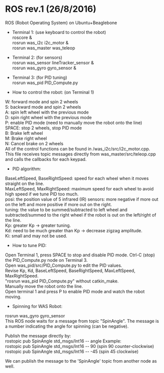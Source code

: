 # ROS rev.1 (26/8/2016)
ROS (Robot Operating System) on Ubuntu+Beaglebone

+ Terminal 1: (use keyboard to control the robot)  
roscore &  
rosrun was_i2c i2c_motor &  
rosrun was_master was_teleop  

+ Terminal 2: (for sensors)  
rosrun was_sensor lineTracker_sensor &  
rosrun was_gyro gyro_sensor &  

+ Terminal 3: (for PID tuning)  
rosrun was_pid PID_Compute.py  


+ How to control the robot: (on Terminal 1)   

W: forward mode and spin 2 wheels  
S: backward mode and spin 2 wheels  
A: spin left wheel with the previous mode  
D: spin right wheel with the previous mode  
P: enable PID mode (need to manually move the robot onto the line)  
SPACE: stop 2 wheels, stop PID mode  
B: Brake left wheel  
M: Brake right wheel  
N: Cancel brake on 2 wheels  
All of the control functions can be found in /was_i2c/src/i2c_motor.cpp. This file receives topic messages directly from was_master/src/teleop.cpp and calls the callbacks for each keypad.  

+ PID algorithm:  

BaseLeftSpeed, BaseRightSpeed: speed for each wheel when it moves straight on the line.  
MaxLeftSpeed, MaxRightSpeed: maximum speed for each wheel to avoid high speed if we tune PID too much.  
posi: the position value of 5 infrared (IR) sensors: more negative if more out on the left and more positive if more out on the right.  
tuning: the value to be summed/subtracted to left wheel and subtracted/summed to the right wheel if the robot is out on the left/right of the line.  
Kp: greater Kp -> greater tuning.  
Kd: need to be much greater than Kp -> decrease zigzag amplitude.  
Ki: small and may not be used.  

+ How to tune PID:  

Open Terminal 1, press SPACE to stop and disable PID mode.
Ctrl-C (stop) the PID_Compute.py node on Terminal 3.  
Open was_pid/src/PID_Compute.py to edit the PID values.  
Revise Kp, Kd, BaseLeftSpeed, BaseRightSpeed, MaxLeftSpeed, MaxRightSpeed.  
"rosrun was_pid PID_Compute.py" without catkin_make.  
Manually move the robot onto the line.  
Open terminal 1 and press P to enable PID mode and watch the robot moving.   

+ Spinning for WAS Robot:  

rosrun was_gyro gyro_sensor  
This ROS node waits for a message from topic "SpinAngle". The message is a number indicating the angle for spinning (can be negative).    

Publish the message directly by:  
rostopic pub SpinAngle std_msgs/Int16 -- angle
Example:  
rostopic pub SpinAngle std_msgs/Int16 -- 90 (spin 90 counter-clockwise)  
rostopic pub SpinAngle std_msgs/Int16 -- -45 (spin 45 clockwise)  

We can publish the message to the 'SpinAngle' topic from another node as well.  
